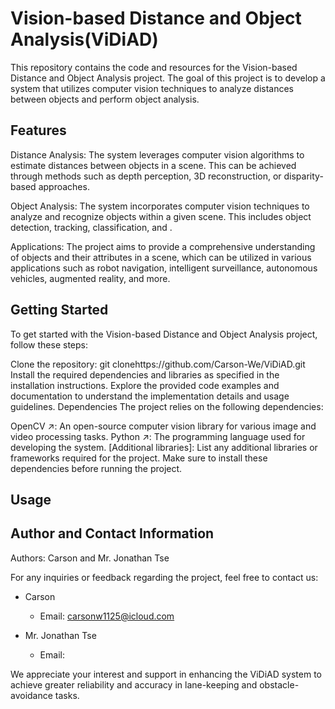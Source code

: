 # Vision-based Distance and Object Analysis(ViDiAD)
This repository contains the code and resources for the Vision-based Distance and Object Analysis project. The goal of this project is to develop a system that utilizes computer vision techniques to analyze distances between objects and perform object analysis.

## Features
Distance Analysis: The system leverages computer vision algorithms to estimate distances between objects in a scene. This can be achieved through methods such as depth perception, 3D reconstruction, or disparity-based approaches.

Object Analysis: The system incorporates computer vision techniques to analyze and recognize objects within a given scene. This includes object detection, tracking, classification, and .

Applications: The project aims to provide a comprehensive understanding of objects and their attributes in a scene, which can be utilized in various applications such as robot navigation, intelligent surveillance, autonomous vehicles, augmented reality, and more.

## Getting Started
To get started with the Vision-based Distance and Object Analysis project, follow these steps:

Clone the repository: git clonehttps://github.com/Carson-We/ViDiAD.git
Install the required dependencies and libraries as specified in the installation instructions.
Explore the provided code examples and documentation to understand the implementation details and usage guidelines.
Dependencies
The project relies on the following dependencies:

OpenCV ↗: An open-source computer vision library for various image and video processing tasks.
Python ↗: The programming language used for developing the system.
[Additional libraries]: List any additional libraries or frameworks required for the project.
Make sure to install these dependencies before running the project.

## Usage

## Author and Contact Information
Authors: Carson and Mr. Jonathan Tse

For any inquiries or feedback regarding the project, feel free to contact us:

- Carson
  - Email: carsonw1125@icloud.com

- Mr. Jonathan Tse
  - Email: 

We appreciate your interest and support in enhancing the ViDiAD system to achieve greater reliability and accuracy in lane-keeping and obstacle-avoidance tasks.
